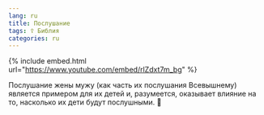 ```yaml
---
lang: ru
title: Послушание
tags: ☦ Библия
categories: ru
---
```

{% include embed.html url="https://www.youtube.com/embed/rlZdxt7m_bg" %}

Послушание жены мужу (как часть их послушания Всевышнему) является примером для их детей и, разумеется, оказывает влияние на то, насколько их дети будут послушными. 🙏
